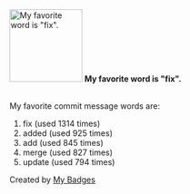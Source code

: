 <img src="https://my-badges.github.io/my-badges/favorite-word.png" alt="My favorite word is &quot;fix&quot;." title="My favorite word is &quot;fix&quot;." width="128">
<strong>My favorite word is &quot;fix&quot;.</strong>
<br><br>

My favorite commit message words are:

1. fix (used 1314 times)
2. added (used 925 times)
3. add (used 845 times)
4. merge (used 827 times)
5. update (used 794 times)


Created by <a href="https://github.com/my-badges/my-badges">My Badges</a>